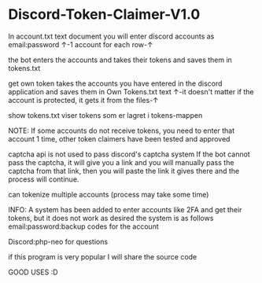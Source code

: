 # Discord-Token-Claimer-V1.0

In account.txt text document you will enter discord accounts as email:password
↑-1 account for each row-↑

the bot enters the accounts and takes their tokens and saves them in tokens.txt 

get own token takes the accounts you have entered in the discord application and saves them in Own Tokens.txt text
↑-it doesn't matter if the account is protected, it gets it from the files-↑

show tokens.txt viser tokens som er lagret i tokens-mappen

NOTE: If some accounts do not receive tokens, you need to enter that account 1 time, other token claimers have been tested
and approved

captcha api is not used to pass discord's captcha system If the bot cannot pass the captcha,
it will give you a link and you will manually pass the captcha from that link, then you will paste the link it gives
there and the process will continue.

can tokenize multiple accounts (process may take some time)

INFO: A system has been added to enter accounts like 2FA and get their tokens, but it does not work as desired
the system is as follows email:password:backup codes for the account

Discord:php-neo for questions

if this program is very popular I will share the source code

GOOD USES :D
